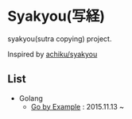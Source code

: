 # Syakyou(写経)

syakyou(sutra copying) project.

Inspired by [achiku/syakyou](https://github.com/achiku/syakyou)

## List

- Golang
  * [Go by Example](https://gobyexample.com/) : 2015.11.13 ~
